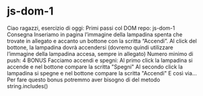 # js-dom-1
Ciao ragazzi, esercizio di oggi: Primi passi col DOM
repo: js-dom-1
Consegna
Inseriamo in pagina l’immagine della lampadina spenta che trovate in allegato e accanto un bottone con la scritta “Accendi”.
Al click del bottone, la lampadina dovrà accendersi (dovremo quindi utilizzare l’immagine della lampadina accesa, sempre in allegato)
Numero minimo di push: 4
BONUS
Facciamo accendi e spegni:
Al primo click la lampadina si accende e nel bottone compare la scritta "Spegni"
Al secondo click la lampadina si spegne e nel bottone compare la scritta "Accendi"
E così via...
Per fare questo bonus potremmo aver bisogno di del metodo string.includes()